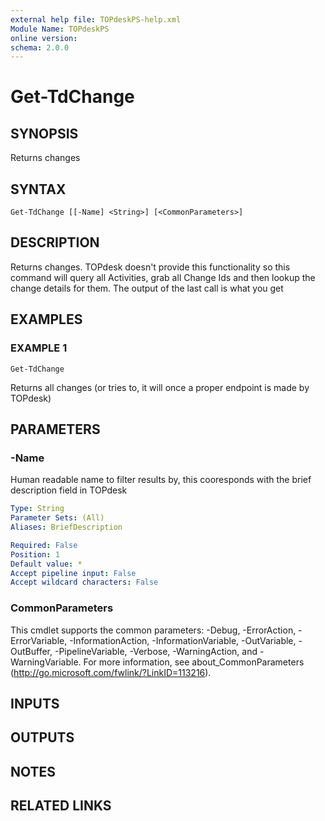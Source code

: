 ```yaml
---
external help file: TOPdeskPS-help.xml
Module Name: TOPdeskPS
online version:
schema: 2.0.0
---
```


# Get-TdChange

## SYNOPSIS
Returns changes

## SYNTAX

```
Get-TdChange [[-Name] <String>] [<CommonParameters>]
```

## DESCRIPTION
Returns changes.
TOPdesk doesn't provide this functionality so this command will query all Activities, grab all Change Ids and then lookup the change details for them.
The output of the last call is what you get

## EXAMPLES

### EXAMPLE 1
```
Get-TdChange
```

Returns all changes (or tries to, it will once a proper endpoint is made by TOPdesk)

## PARAMETERS

### -Name
Human readable name to filter results by, this cooresponds with the brief description field in TOPdesk

```yaml
Type: String
Parameter Sets: (All)
Aliases: BriefDescription

Required: False
Position: 1
Default value: *
Accept pipeline input: False
Accept wildcard characters: False
```

### CommonParameters
This cmdlet supports the common parameters: -Debug, -ErrorAction, -ErrorVariable, -InformationAction, -InformationVariable, -OutVariable, -OutBuffer, -PipelineVariable, -Verbose, -WarningAction, and -WarningVariable.
For more information, see about_CommonParameters (http://go.microsoft.com/fwlink/?LinkID=113216).

## INPUTS

## OUTPUTS

## NOTES

## RELATED LINKS
